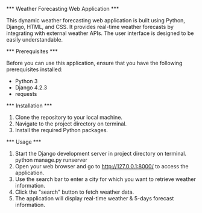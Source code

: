 *** Weather Forecasting Web Application ***

This dynamic weather forecasting web application is built using Python, Django, HTML, and CSS. It provides real-time weather forecasts by integrating with external weather APIs. The user interface is designed to be easily understandable.

*** Prerequisites ***

Before you can use this application, ensure that you have the following prerequisites installed:
- Python 3
- Django 4.2.3
- requests

*** Installation ***

1. Clone the repository to your local machine.
2. Navigate to the project directory on terminal.
3. Install the required Python packages.

*** Usage ***

1. Start the Django development server in project directory on terminal.
         python manage.py runserver
2. Open your web browser and go to http://127.0.0.1:8000/ to access the application.
3. Use the search bar to enter a city for which you want to retrieve weather information.
4. Click the "search" button to fetch weather data.
5. The application will display real-time weather & 5-days forecast information.
